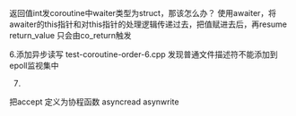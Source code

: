 返回值int发coroutine中waiter类型为struct，那该怎么办？
使用awaiter，将awaiter的this指针和对this指针的处理逻辑传递过去，把值赋进去后，再resume
return_value 只会由co_return触发

6.添加异步读写
test-coroutine-order-6.cpp 发现普通文件描述符不能添加到epoll监视集中

7.
把accept 定义为协程函数
asyncread
asynwrite
